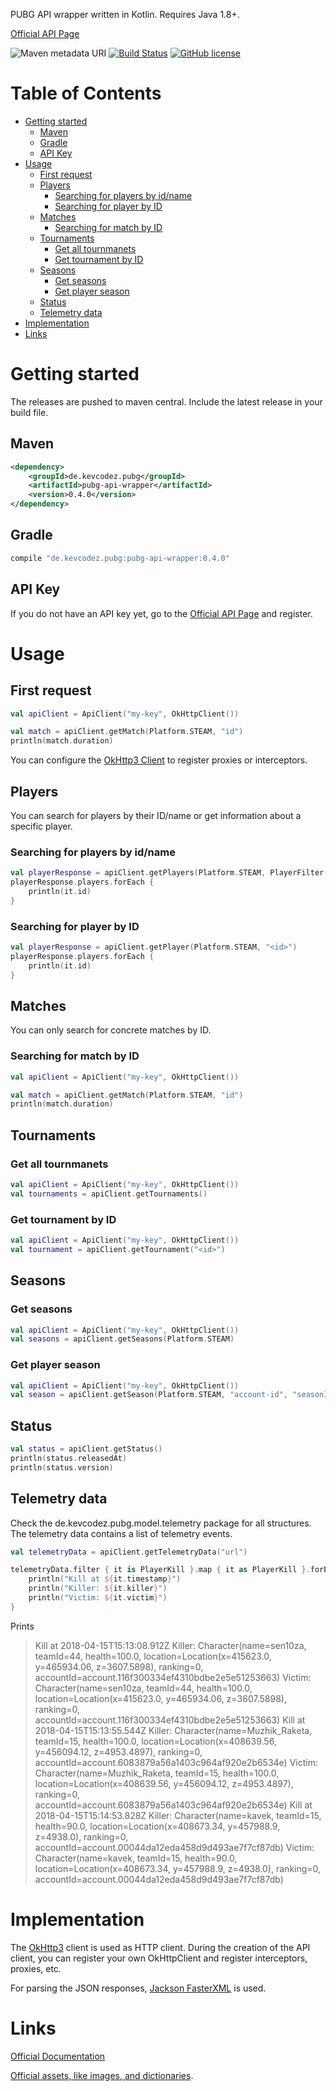 PUBG API wrapper written in Kotlin. Requires Java 1.8+. 

[Official API Page](https://developer.playbattlegrounds.com)

![Maven metadata URI](https://img.shields.io/maven-metadata/v/http/central.maven.org/maven2/de/kevcodez/pubg/pubg-api-wrapper/maven-metadata.xml.svg)
 [![Build Status](https://travis-ci.org/kevcodez/pubg-api-kotlin.svg?branch=master)](https://travis-ci.org/kevcodez/pubg-api-kotlin)
[![GitHub license](https://img.shields.io/github/license/kevcodez/pubg-api-kotlin.svg)](https://github.com/kevcodez/pubg-api-kotlin/blob/master/LICENSE)

# Table of Contents

- [Getting started](#getting-started)
  * [Maven](#maven)
  * [Gradle](#gradle)
  * [API Key](#api-key)
- [Usage](#usage)
  * [First request](#first-request)
  * [Players](#players)
    + [Searching for players by id/name](#searching-for-players-by-id-name)
    + [Searching for player by ID](#searching-for-player-by-id)
  * [Matches](#matches)
    + [Searching for match by ID](#searching-for-match-by-id)
  * [Tournaments](#tournaments)
    + [Get all tournmanets](#get-all-tournmanets)
    + [Get tournament by ID](#get-tournament-by-id)
  * [Seasons](#seasons)
    + [Get seasons](#get-seasons)  
    + [Get player season](#get-player-season)  
  * [Status](#status)
  * [Telemetry data](#telemetry-data)
- [Implementation](#implementation)
- [Links](#links)

# Getting started

The releases are pushed to maven central. Include the latest release in your build file.

## Maven
```xml
<dependency>
    <groupId>de.kevcodez.pubg</groupId>
    <artifactId>pubg-api-wrapper</artifactId>
    <version>0.4.0</version>
</dependency>
```

## Gradle

```groovy
compile "de.kevcodez.pubg:pubg-api-wrapper:0.4.0"
```

## API Key

If you do not have an API key yet, go to the [Official API Page](https://developer.playbattlegrounds.com) and register.

# Usage

## First request

```kotlin
val apiClient = ApiClient("my-key", OkHttpClient())

val match = apiClient.getMatch(Platform.STEAM, "id")
println(match.duration)
```

You can configure the [OkHttp3 Client](http://square.github.io/okhttp/) to register proxies or interceptors.

## Players

You can search for players by their ID/name or get information about a specific player.

### Searching for players by id/name

```kotlin
val playerResponse = apiClient.getPlayers(Platform.STEAM, PlayerFilter(playerNames = listOf("shroud")))
playerResponse.players.forEach { 
    println(it.id)
}
```

### Searching for player by ID

```kotlin
val playerResponse = apiClient.getPlayer(Platform.STEAM, "<id>")
playerResponse.players.forEach { 
    println(it.id)
}
```

## Matches

You can only search for concrete matches by ID.

### Searching for match by ID

```kotlin
val apiClient = ApiClient("my-key", OkHttpClient())

val match = apiClient.getMatch(Platform.STEAM, "id")
println(match.duration)
```

## Tournaments

### Get all tournmanets

```kotlin
val apiClient = ApiClient("my-key", OkHttpClient())
val tournaments = apiClient.getTournaments()
```

### Get tournament by ID

```kotlin
val apiClient = ApiClient("my-key", OkHttpClient())
val tournament = apiClient.getTournament("<id>")
```

## Seasons

### Get seasons

```kotlin
val apiClient = ApiClient("my-key", OkHttpClient())
val seasons = apiClient.getSeasons(Platform.STEAM)
```

### Get player season

```kotlin
val apiClient = ApiClient("my-key", OkHttpClient())
val season = apiClient.getSeason(Platform.STEAM, "account-id", "seasonId")
```

## Status

```kotlin
val status = apiClient.getStatus()
println(status.releasedAt)
println(status.version)
```

## Telemetry data

Check the de.kevcodez.pubg.model.telemetry package for all structures. The telemetry data contains a list of telemetry events.

```kotlin
val telemetryData = apiClient.getTelemetryData("url")

telemetryData.filter { it is PlayerKill }.map { it as PlayerKill }.forEach {
    println("Kill at ${it.timestamp}")
    println("Killer: ${it.killer}")
    println("Victim: ${it.victim}")
}
```

Prints

> Kill at 2018-04-15T15:13:08.912Z
>  Killer: Character(name=sen10za, teamId=44, health=100.0, location=Location(x=415623.0, y=465934.06, z=3607.5898), ranking=0, accountId=account.116f300334ef4310bdbe2e5e51253663)
>  Victim: Character(name=sen10za, teamId=44, health=100.0, location=Location(x=415623.0, y=465934.06, z=3607.5898), ranking=0, accountId=account.116f300334ef4310bdbe2e5e51253663)
>  Kill at 2018-04-15T15:13:55.544Z
>  Killer: Character(name=Muzhik_Raketa, teamId=15, health=100.0, location=Location(x=408639.56, y=456094.12, z=4953.4897), ranking=0, accountId=account.6083879a56a1403c964af920e2b6534e)
>  Victim: Character(name=Muzhik_Raketa, teamId=15, health=100.0, location=Location(x=408639.56, y=456094.12, z=4953.4897), ranking=0, accountId=account.6083879a56a1403c964af920e2b6534e)
>  Kill at 2018-04-15T15:14:53.828Z
>  Killer: Character(name=kavek, teamId=15, health=90.0, location=Location(x=408673.34, y=457988.9, z=4938.0), ranking=0, accountId=account.00044da12eda458d9d493ae7f7cf87db)
>  Victim: Character(name=kavek, teamId=15, health=90.0, location=Location(x=408673.34, y=457988.9, z=4938.0), ranking=0, accountId=account.00044da12eda458d9d493ae7f7cf87db)


# Implementation

The [OkHttp3](http://square.github.io/okhttp/) client is used as HTTP client. During the creation of the API client, you can register your own OkHttpClient and register interceptors, proxies, etc.

For parsing the JSON responses, [Jackson FasterXML](https://github.com/FasterXML/jackson) is used.

# Links

[Official Documentation](https://developer.playbattlegrounds.com)

[Official assets, like images, and dictionaries](https://github.com/pubg/api-assets).
